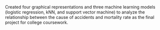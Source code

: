 Created four graphical representations and three machine learning models (logistic regression, kNN, and support vector machine) to analyze the relationship between the cause of accidents and mortality rate as the final project for college coursework.
